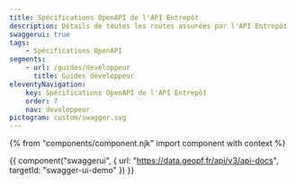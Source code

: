 ```yaml
---
title: Spécifications OpenAPI de l'API Entrepôt
description: Détails de toutes les routes assurées par l'API Entrepôt
swaggerui: true
tags:
    - Spécifications OpenAPI
segments:
    - url: /guides/developpeur
      title: Guides développeur
eleventyNavigation:
    key: Spécifications OpenAPI de l'API Entrepôt
    order: 7
    nav: developpeur
pictogram: custom/swagger.svg
---
```


{% from "components/component.njk" import component with context %}

{{ component("swaggerui", {
    url: "https://data.geopf.fr/api/v3/api-docs",
    targetId: "swagger-ui-demo"
}) }}
